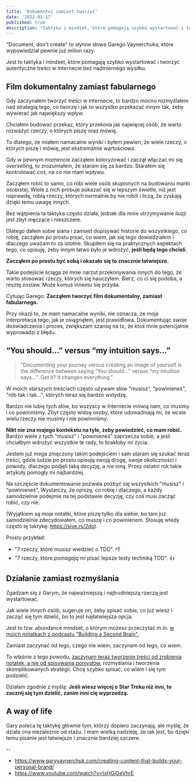 ```yaml
---
title: 'Dokumentuj zamiast tworzyć'
date: '2022-01-17'
published: true
description: 'Taktyka i mindset, które pomagają szybko wystartować i tworzyć autentyczne treści w Internecie bez nadmiernego wysiłku.'
---
```


"Document, don't create" to słynne słowa Garego Vaynerchuka, które wypowiedział pewnie już milion razy.

Jest to taktyka i mindset, które pomagają szybko wystartować i tworzyć autentyczne treści w Internecie bez nadmiernego wysiłku.

## Film dokumentalny zamiast fabularnego

Gdy zaczynałem tworzyć treści w Internecie, to bardzo mocno rozmyślałem nad strategią tego, co tworzę i jak to wszystko przekazać innym tak, żeby wywierać jak największy wpływ.

Chciałem budować przekaz, który przekona jak najwięcej osób, że warto rozważyć rzeczy, o których piszę oraz mówię.

To dlatego, że miałem namacalne wyniki i byłem pewien, że wiele rzeczy, o których piszę i mówię, jest ekstremalnie wartościowa.

Gdy w pewnym momencie zacząłem koloryzować i zaczął włączać mi się overselling, to zrozumiałem, że staram się za bardzo. Starałem się kontrolować coś, na co nie mam wpływu.

Zacząłem robić to samo, co robi wiele osób skupionych na budowaniu marki osobistej. Wiele z nich próbuje pokazać się w lepszym świetle, niż jest naprawdę, robią rzeczy, których normalnie by nie robili i liczą, że zyskają dzięki temu uwagę innych.

Bez wątpienia ta taktyka często działa, jednak dla mnie utrzymywanie iluzji jest zbyt męczące i nieszczere.

Dlatego dałem sobie siana i zamiast dopisywać historie do wszystkiego, co robię, zacząłem po prostu pisać, co wiem, jak się tego dowiedziałem i dlaczego uważam to za istotne. Skupiłem się na praktycznych aspektach tego, co opisuję, żeby innym łatwo było je wdrożyć, **jeśli będą tego chcieli**.

**Zacząłem po prostu być sobą i okazało się to znacznie łatwiejsze.**

Takie podejście ściąga ze mnie narzut przekonywania innych do tego, że warto stosować rzeczy, których się nauczyłem. Bierz, co ci się podoba, a resztę zostaw. Może komuś innemu się przyda.

Cytując Garego: **Zacząłem tworzyć film dokumentalny, zamiast fabularnego.**

Przy okazji to, że mam namacalne wyniki, nie oznacza, że moja interpretacja tego, jak je osiągnąłem, jest prawidłowa. Dokumentując swoje doświadczenia i proces, zwiększam szansę na to, że ktoś mnie potencjalnie wyprowadzi z błędu.

## “You should…” versus “my intuition says…”

> "Documenting your journey versus creating an image of yourself is the difference between saying “You should…” versus “my intuition says…”. Get it? It changes everything."

W moich starszych treściach często używam słów "musisz", "powinieneś", "rób tak i tak...", których teraz się bardzo wstydzę.

Bardzo nie lubię tych słów, bo wszyscy w Internecie mówią nam, co musimy i co powinniśmy. Zbyt często widzę osoby, które udowadniają mi, że wcale wielu rzeczy nie musimy i nie powinniśmy.

**Nikt nie zna mojego kontekstu na tyle, żeby powiedzieć, co mam robić.** Bardzo wiele z tych "musisz" i "powinieneś" zaprzecza sobie, a jeśli chciałbym wdrożyć wszystkie te rady, to brakłoby mi życia.

Jestem już mega zmęczony takim podejściem i sam staram się szukać teraz treści, gdzie ludzie po prostu opisują swoją drogę, swoje okoliczności i powody, dlaczego podjęli taką decyzję, a nie inną. Przez ostatni rok takie artykuły pomogły mi najbardziej.

Na szczęście dokumentowanie pozwala pozbyć się wszystkich "musisz" i "powinieneś". Wystarczy, że opiszę, co robię i dlaczego, a każdy samodzielnie podejmie na tej podstawie decyzję, czy coś musi zacząć robić, czy nie.

(Wyjątkiem są moje notatki, które piszę tylko dla siebie, bo tam już samodzielnie zdecydowałem, co muszę i co powinienem. Stosuję wtedy często tę taktykę: https://sive.rs/2do).

Prosty przykład:

- "7 rzeczy, które *musisz* wiedzieć o TDD". 👎
- "7 rzeczy, które *pomagają mi* pisać lepsze testy techniką TDD". 👍

## Działanie zamiast rozmyślania

Zgadzam się z Garym, że najważniejszą i najtrudniejszą rzeczą jest wystartować.

Jak wiele innych osób, sugeruje on, żeby spisać sobie, co już wiesz i zacząć się tym dzielić, bo to jest najłatwiejsza opcja.

Jest to tzw. abundance mindset, o którym możesz przeczytać m.in. [w moich notatkach z podcastu "Building a Second Brain".](/basb-podcast/)

Zamiast zaczynać od tego, czego nie wiem, zaczynam od tego, co wiem.

To właśnie z tego powodu, [zaczynam teraz tworzenie treści od zrobienia notatek, a nie od spisywania pomysłów](/bottom-up/), rozmyślania i tworzenia skomplikowanych strategii. Chcę szybko spisać, co wiem i się tym podzielić.

Działam zgodnie z myślą: **Jeśli wiesz więcej o Star Treku niż inni, to zacznij się tym dzielić, zanim inni cię wyprzedzą.**

## A way of life

Gary poleca tę taktykę głównie tym, którzy dopiero zaczynają, ale myślę, że działa ona niezależnie od stażu. I mam wielką nadzieję, że tak jest, bo dzięki temu pisanie jest łatwiejsze i znacznie bardziej szczere.

--

- https://www.garyvaynerchuk.com/creating-content-that-builds-your-personal-brand/
- https://www.youtube.com/watch?v=txHGjGeVhrE
